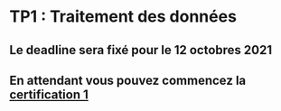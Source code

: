 # TP1 : Traitement des données 



## Le deadline sera fixé pour le 12 octobres 2021

## En attendant vous pouvez commencez la [certification 1][cdi]



[cdi]: https://learn.datacamp.com/courses/cleaning-data-in-python





